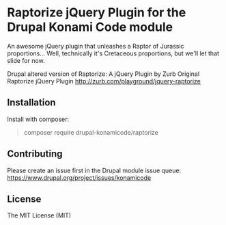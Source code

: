 Raptorize jQuery Plugin for the Drupal Konami Code module
=========

An awesome jQuery plugin that unleashes a Raptor of Jurassic proportions...
Well, technically it's Cretaceous proportions, but we'll let that slide for now.

Drupal altered version of Raptorize: A jQuery Plugin by Zurb
Original Raptorize jQuery Plugin http://zurb.com/playground/jquery-raptorize

Installation
------------
Install with composer:

> composer require drupal-konamicode/raptorize


Contributing
------------
Please create an issue first in the Drupal module issue queue: https://www.drupal.org/project/issues/konamicode

License
------------
The MIT License (MIT)
